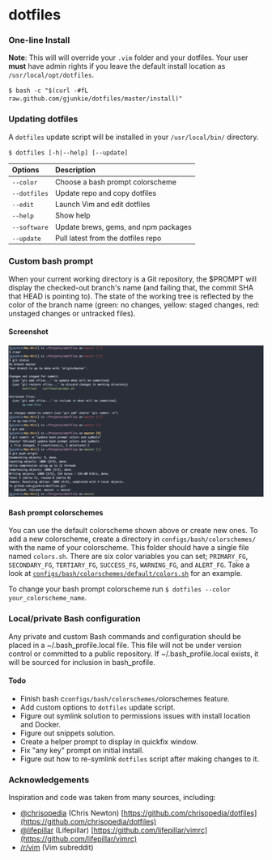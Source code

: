 # dotfiles

### One-line Install

**Note**: This will will override your `.vim` folder and your dotfiles. Your user **must** have admin rights if you leave the default install location as `/usr/local/opt/dotfiles`.
```
$ bash -c "$(curl -#fL raw.github.com/gjunkie/dotfiles/master/install)"
```

### Updating dotfiles

A `dotfiles` update script will be installed in your `/usr/local/bin/` directory. 

```
$ dotfiles [-h|--help] [--update]
```

| Options        | Description                          |
| :------------- | :----------------------------------- |
| `--color`      | Choose a bash prompt colorscheme     |
| `--dotfiles`   | Update repo and copy dotfiles        |
| `--edit`       | Launch Vim and edit dotfiles         |
| `--help`       | Show help                            |
| `--software`   | Update brews, gems, and npm packages |
| `--update`     | Pull latest from the dotfiles repo   |

### Custom bash prompt

When your current working directory is a Git repository, the $PROMPT will display the checked-out branch's name (and failing that, the commit SHA that HEAD is pointing to). The state of the working tree is reflected by the color of the branch name (green: no changes, yellow: staged changes, red: unstaged changes or untracked files).

#### Screenshot

![bash prompt](https://raw.githubusercontent.com/gjunkie/dotfiles/master/images/bash_prompt_and_git.png)

#### Bash prompt colorschemes

You can use the default colorscheme shown above or create new ones. To add a new colorscheme, create a directory in `configs/bash/colorschemes/` with the name of your colorscheme. This folder should have a single file named `colors.sh`. There are six color variables you can set; `PRIMARY_FG`, `SECONDARY_FG`, `TERTIARY_FG`, `SUCCESS_FG`, `WARNING_FG`, and `ALERT_FG`. Take a look at [`configs/bash/colorschemes/default/colors.sh`](https://github.com/gjunkie/dotfiles/blob/master/configs/bash/colorschemes/default/colors.sh) for an example.

To change your bash prompt colorscheme run `$ dotfiles --color your_colorscheme_name`.

### Local/private Bash configuration

Any private and custom Bash commands and configuration should be placed in a ~/.bash_profile.local file. This file will not be under version control or committed to a public repository. If ~/.bash_profile.local exists, it will be sourced for inclusion in bash_profile.

#### Todo

- Finish bash c`configs/bash/colorschemes/`olorschemes feature.
- Add custom options to `dotfiles` update script.
- Figure out symlink solution to permissions issues with install location and Docker.
- Figure out snippets solution.
- Create a helper prompt to display in quickfix window.
- Fix "any key" prompt on initial install.
- Figure out how to re-symlink `dotfiles` script after making changes to it.

### Acknowledgements 

Inspiration and code was taken from many sources, including:
- [@chrisopedia](https://github.com/chrisopedia/) (Chris Newton) [https://github.com/chrisopedia/dotfiles](https://github.com/chrisopedia/dotfiles)
- [@lifepillar](https://github.com/lifepillar/) (Lifepillar) [https://github.com/lifepillar/vimrc](https://github.com/lifepillar/vimrc)
- [/r/vim](https://www.reddit.com/r/vim/) (Vim subreddit)
